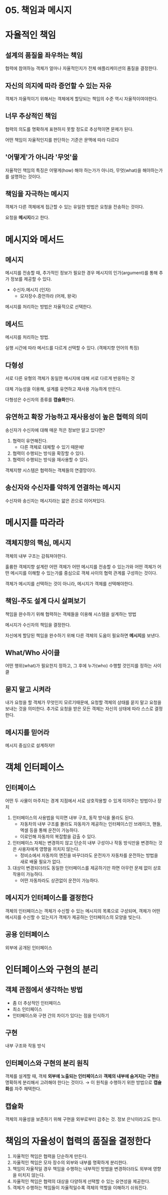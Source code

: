# 05. 책임과 메시지

# 자율적인 책임

## 설계의 품질을 좌우하는 책임

협력에 참여하능 객체가 얼마나 자율적인지가 전체 애플리케이션의 품질을 결정한다.

## 자신의 의지에 따라 증언할 수 있는 자유

객체가 자율적이기 위해서는 객체에게 할당되는 책임의 수준 역시 자율적이여야한다.

## 너무 추상적인 책임

협력의 의도를 명확하게 표현하지 못할 정도로 추상적이면 문제가 된다.

어떤 책임이 자율적인지를 판단하는 기준은 문맥에 따라 다르다

## '어떻게'가 아니라 '무엇'을

자율적인 책임의 특징은 어떻게(how) 해야 하는가가 아니라, 무엇(what)을 해야하는가를 설명하는 것이다.

## 책임을 자극하는 메시지

객체가 다른 객체에게 접근할 수 있는 유일한 방법은 요청을 전송하는 것이다.

요청을 **메시지**라고 한다.

# 메시지와 메서드

## 메시지

메시지를 전송할 때, 추가적인 정보가 필요한 경우 메시지의 인가(argument)를 통해 추가 정보를 제공할 수 있다.

- 수신자.메시지 (인자)
    - 모자장수.증언하라 (어제, 왕국)

메시지를 처리하는 방법은 자율적으로 선택한다.

## 메서드

메시지를 처리하는 방법.

실행 시간에 따라 메서드를 다르게 선택할 수 있다. (객체지향 언어의 특징)

## 다형성

서로 다른 유형의 객체가 동일한 메시지에 대해 서로 다르게 반응하는 것

대체 가능성을 이용해, 설계를 유연하고 재사용 가능하게 만든다.

다형성은 수신자의 종류를 **캡슐화**한다.

## 유연하고 확장 가능하고 재사용성이 높은 협력의 의미

송신자가 수신자에 대해 매운 적은 정보만 알고 있다면?

1. 협력이 유연해진다.
    - 다른 객체로 대체할 수 있기 때문에!
2. 협력이 수행되는 방식을 확장할 수 있다.
3. 협력이 수행되는 방식을 재사용할 수 있다.

객체지향 시스템은 협력하는 객체들의 연결망이다.

## 송신자와 수신자를 약하게 연결하는 메시지

수신자와 송신자는 메시지라는 얇은 끈으로 이어져있다.

# 메시지를 따라라

## 객체지향의 핵심, 메시지

객체의 내부 구조는 감춰져야한다.

훌륭한 객체지향 설계란 어떤 객체가 어떤 메시지를 전송할 수 있는가와 어떤 객체가 어떤 메시지를 이해할 수 있는가를 중심으로 객체 사이의 협력 관계를 구성하는 것이다.

객체가 메시지를 선택하는 것이 아니라, 메시지가 객체를 선택해야한다.

## 책임-주도 설계 다시 살펴보기

책임을 완수하기 위해 협력하는 객체들을 이용해 시스템을 설계하는 방법

메시지가 수신자의 책임을 결정한다.

자신에게 할당된 책임을 완수하기 위해 다른 객체의 도움이 필요하면 **메시지**를 보낸다.

## What/Who 사이클

어떤 행위(what)가 필요한지 정하고, 그 후에 누가(who) 수행할 것인지를 정하는 사이클

## 묻지 말고 시켜라

내가 요청을 할 객체가 무엇인지 모르기때문에, 요청할 객체의 상태를 묻지 말고 요청을 보내는 것을 의미한다. 추가로 요청을 받은 모든 객체는 자신의 상태에 따라 스스로 결정한다.

## 메시지를 믿어라

메시지 중심으로 설계하자!!

# 객체 인터페이스

## 인터페이스

어떤 두 사물이 마주치는 경계 지점에서 서로 상호작용할 수 있게 이어주는 방법이나 장치

1. 인터페이스의 사용법을 익히면 내부 구조, 동작 방식을 몰라도 된다.
    - 자동차의 내부 구조를 몰라도 자동차가 제공하는 인터페이스인 브레이크, 핸들, 엑셀 등을 통해 운전이 가능하다.
    - 이로인해 자동차의 복잡함을 감출 수 있다.
2. 인터페이스 자체는 변경하지 않고 단순히 내부 구성이나 작동 방식만을 변경하는 것은 사용자에게 영향을 끼치지 않는다.
    - 정비소에서 자동차의 엔진을 바꾸더라도 운전자가 자동차를 운전하는 방법을 새로 배울 필요가 없다.
3. 대상이 변경되더라도 동일한 인터페이스를 제공하기만 하면 아무런 문제 없이 상호작용이 가능하다.
    - 어떤 자동차라도 상관없이 운전이 가능하다.

## 메시지가 인터페이스를 결정한다

객체의 인터페이스는 객체가 수신할 수 있는 메시지의 목록으로 구성되며, 객체가 어떤 메시지를 수신할 수 있는지가 객체가 제공하는 인터페이스의 모양을 빚는다.

## 공용 인터페이스

외부에 공개된 인터페이스

# 인터페이스와 구현의 분리

## 객체 관점에서 생각하는 방법

- 좀 더 추상적인 인터페이스
- 최소 인터페이스
- 인터페이스와 구현 간의 차이가 있다는 점을 인식하기

## 구현

내부 구조와 작동 방식

## 인터페이스와 구현의 분리 원칙

객체를 설계할 때, 객체 **외부에 노출되는 인터페이스**와 **객체의 내부에 숨겨지는 구현**을 명확하게 분리해서 고려해야 한다는 것이다. → 이 원칙을 수행하기 위한 방법으로 **캡슐화**를 자주 채택한다.

## 캡슐화

객체의 자율성을 보존하기 위해 구현을 외부로부터 감추는 것. 정보 은닉이라고도 한다.

# 책임의 자율성이 협력의 품질을 결정한다

1. 자율적인 책임은 협력을 단순하게 만든다.
2. 자율적인 책임은 모자 장수의 외부와 내부를 명확하게 분리한다.
3. 책임이 자율적일 경우 책임을 수행하는 내부적인 방법을 변경하더라도 외부에 영향을 미치지 않는다.
4. 자율적인 책임은 협력의 대상을 다양하게 선택할 수 있는 유연성을 제공한다.
5. 객체가 수행하는 책임들이 자율적일수록 객체의 역할을 이해하기 쉬워진다.